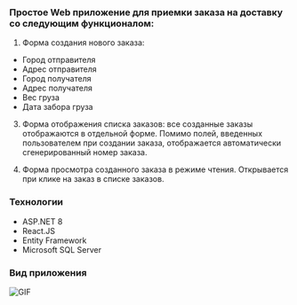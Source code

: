 ### Простое Web приложение для приемки заказа на доставку со следующим функционалом:

1. Форма создания нового заказа:

* Город отправителя
* Адрес отправителя
* Город получателя
* Адрес получателя
* Вес груза
* Дата забора груза

3. Форма отображения списка заказов: все созданные заказы отображаются в отдельной форме. Помимо полей, введенных пользователем при создании заказа, отображается автоматически сгенерированный номер заказа.

4. Форма просмотра созданного заказа в режиме чтения. Открывается при клике на заказ в списке заказов.

### Технологии

* ASP.NET 8 
* React.JS 
* Entity Framework
* Microsoft SQL Server

### Вид приложения

![GIF](https://media.giphy.com/media/v1.Y2lkPTc5MGI3NjExd2d6anByMHJlcTQxZHN5ZWU4bGpodXF5b29zMmpsbThwMWQyMmM4ZSZlcD12MV9pbnRlcm5hbF9naWZfYnlfaWQmY3Q9Zw/FWjAhJwR5ffffkiCsp/giphy.gif)
